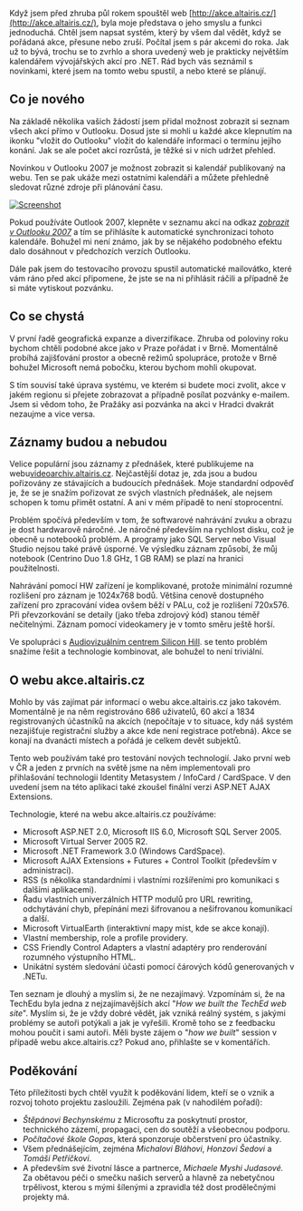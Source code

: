 <!-- dcterms:identifier = aspnetcz#135 -->
<!-- dcterms:title = Novinky a budoucnost webu akce.altairis.cz -->
<!-- dcterms:abstract = Když jsem před zhruba půl rokem spouštěl web http://akce.altairis.cz/, byla moje představa o jeho smyslu a funkci jednoduchá. Chtěl jsem napsat systém, který by všem dal vědět, když se pořádaná akce, přesune nebo zruší. Počítal jsem s pár akcemi do roka. Jak už to bývá, trochu se to zvrhlo a shora uvedený web je prakticky největším kalendářem vývojářských akcí pro .NET. Rád bych vás seznámil s novinkami, které jsem na tomto webu spustil, a nebo které se plánují. -->
<!-- np9:categoryId = 1 -->
<!-- x4w:category = Tipy, triky -->
<!-- np9:authorId = 1 -->
<!-- np9:authorEmail = michal.valasek@altairis.cz -->
<!-- dcterms:creator = Michal Altair Valášek -->
<!-- dcterms:created = 2007-01-25T03:55:07.5+01:00 -->
<!-- dcterms:dateAccepted = 2007-01-25T03:55:07.5+01:00 -->

Když jsem před zhruba půl rokem spouštěl web [http://akce.altairis.cz/](http://akce.altairis.cz/), byla moje představa o jeho smyslu a funkci jednoduchá. Chtěl jsem napsat systém, který by všem dal vědět, když se pořádaná akce, přesune nebo zruší. Počítal jsem s pár akcemi do roka. Jak už to bývá, trochu se to zvrhlo a shora uvedený web je prakticky největším kalendářem vývojářských akcí pro .NET. Rád bych vás seznámil s novinkami, které jsem na tomto webu spustil, a nebo které se plánují.

## Co je nového

Na základě několika vašich žádostí jsem přidal možnost zobrazit si seznam všech akcí přímo v Outlooku. Dosud jste si mohli u každé akce klepnutím na ikonku "vložit do Outlooku" vložit do kalendáře informaci o termínu jejího konání. Jak se ale počet akcí rozrůstá, je těžké si v nich udržet přehled.

Novinkou v Outlooku 2007 je možnost zobrazit si kalendář publikovaný na webu. Ten se pak ukáže mezi ostatními kalendáři a můžete přehledně sledovat různé zdroje při plánování času.

 [ ![Screenshot](/Files/20070125_webcal_lq.png) ](/Files/20070125_webcal_hq.png) 

Pokud používáte Outlook 2007, klepněte v seznamu akcí na odkaz *[zobrazit v Outlooku 2007](webcal://akce.altairis.cz/WebServices/GetICS.ashx)* a tím se přihlásíte k automatické synchronizaci tohoto kalendáře. Bohužel mi není známo, jak by se nějakého podobného efektu dalo dosáhnout v předchozích verzích Outlooku.

Dále pak jsem do testovacího provozu spustil automatické mailovátko, které vám ráno před akcí připomene, že jste se na ni přihlásit ráčili a případně že si máte vytiskout pozvánku.

## Co se chystá

V první řadě geografická expanze a diverzifikace. Zhruba od poloviny roku bychom chtěli podobné akce jako v Praze pořádat i v Brně. Momentálně probíhá zajišťování prostor a obecně režimů spolupráce, protože v Brně bohužel Microsoft nemá pobočku, kterou bychom mohli okupovat.

S tím souvisí také úprava systému, ve kterém si budete moci zvolit, akce v jakém regionu si přejete zobrazovat a případně posílat pozvánky e-mailem. Jsem si vědom toho, že Pražáky asi pozvánka na akci v Hradci dvakrát nezaujme a vice versa.

## Záznamy budou a nebudou

Velice populární jsou záznamy z přednášek, které publikujeme na webu[videoarchiv.altairis.cz](http://videoarchiv.altairis.cz/). Nejčastější dotaz je, zda jsou a budou pořizovány ze stávajících a budoucích přednášek. Moje standardní odpověď je, že se je snažím pořizovat ze svých vlastních přednášek, ale nejsem schopen k tomu přimět ostatní. A ani v mém případě to není stoprocentní.

Problém spočívá především v tom, že softwarové nahrávání zvuku a obrazu je dost hardwarově náročné. Je náročné především na rychlost disku, což je obecně u notebooků problém. A programy jako SQL Server nebo Visual Studio nejsou také právě úsporné. Ve výsledku záznam způsobí, že můj notebook (Centrino Duo 1.8 GHz, 1 GB RAM) se plazí na hranici použitelnosti.

Nahrávání pomocí HW zařízení je komplikované, protože minimální rozumné rozlišení pro záznam je 1024x768 bodů. Většina cenově dostupného zařízení pro zpracování videa ovšem běží v PALu, což je rozlišení 720x576. Při převzorkování se detaily (jako třeba zdrojový kód) stanou téměř nečitelnými. Záznam pomocí videokamery je v tomto směru ještě horší.

Ve spolupráci s [Audiovizuálním centrem Silicon Hill](http://avc.siliconhill.cz/). se tento problém snažíme řešit a technologie kombinovat, ale bohužel to není triviální.

## O webu akce.altairis.cz

Mohlo by vás zajímat pár informací o webu akce.altairis.cz jako takovém. Momentálně je na něm registrováno 686 uživatelů, 60 akcí a 1834 registrovaných účastníků na akcích (nepočítaje v to situace, kdy náš systém nezajišťuje registrační služby a akce kde není registrace potřebná). Akce se konají na dvanácti místech a pořádá je celkem devět subjektů.

Tento web používám také pro testování nových technologií. Jako první web v ČR a jeden z prvních na světě jsme na něm implementovali pro přihlašování technologii Identity Metasystem / InfoCard / CardSpace. V den uvedení jsem na této aplikaci také zkoušel finální verzi ASP.NET AJAX Extensions.

Technologie, které na webu akce.altairis.cz používáme:

*   Microsoft ASP.NET 2.0, Microsoft IIS 6.0, Microsoft SQL Server 2005.
*   Microsoft Virtual Server 2005 R2.
*   Microsoft .NET Framework 3.0 (Windows CardSpace).
*   Microsoft AJAX Extensions + Futures + Control Toolkit (především v administraci).
*   RSS (s několika standardními i vlastními rozšířeními pro komunikaci s dalšími aplikacemi).
*   Řadu vlastních univerzálních HTTP modulů pro URL rewriting, odchytávání chyb, přepínání mezi šifrovanou a nešifrovanou komunikací a další.
*   Microsoft VirtualEarth (interaktivní mapy míst, kde se akce konají).
*   Vlastní membership, role a profile providery.
*   CSS Friendly Control Adapters a vlastní adaptéry pro renderování rozumného výstupního HTML.
*   Unikátní systém sledování účasti pomocí čárových kódů generovaných v .NETu. 

Ten seznam je dlouhý a myslím si, že ne nezajímavý. Vzpomínám si, že na TechEdu byla jedna z nejzajímavějších akcí "*How we built the TechEd web site*". Myslím si, že je vždy dobré vědět, jak vzniká reálný systém, s jakými problémy se autoři potýkali a jak je vyřešili. Kromě toho se z feedbacku mohou poučit i sami autoři. Měli byste zájem o "*how we built*" session v případě webu akce.altairis.cz? Pokud ano, přihlašte se v komentářích.

## Poděkování

Této příležitosti bych chtěl využít k poděkování lidem, kteří se o vznik a rozvoj tohoto projektu zasloužili. Zejména pak (v nahodilém pořadí):

*   *Štěpánovi Bechynskému* z Microsoftu za poskytnutí prostor, technického zázemí, propagaci, cen do soutěží a všeobecnou podporu.
*   *Počítačové škole Gopas*, která sponzoruje občerstvení pro účastníky.
*   Všem přednášejícím, zejména *Michalovi Bláhovi*, *Honzovi Šedovi* a *Tomáši Petříčkovi*.
*   A především své životní lásce a partnerce, *Michaele Myshi Judasové.* Za obětavou péči o smečku našich serverů a hlavně za nebetyčnou trpělivost, kterou s mými šílenými a zpravidla též dost prodělečnými projekty má.